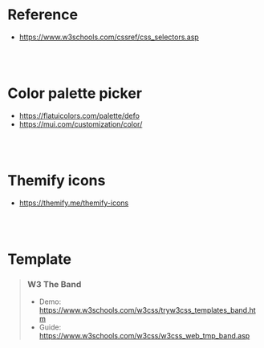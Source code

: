 # Reference
- https://www.w3schools.com/cssref/css_selectors.asp
<br/>
<br/>

# Color palette picker
- https://flatuicolors.com/palette/defo
- https://mui.com/customization/color/
<br/>
<br/>

# Themify icons
- https://themify.me/themify-icons
<br/>
<br/>

# Template
> ### **W3 The Band**
> - Demo: https://www.w3schools.com/w3css/tryw3css_templates_band.htm
>  - Guide: https://www.w3schools.com/w3css/w3css_web_tmp_band.asp